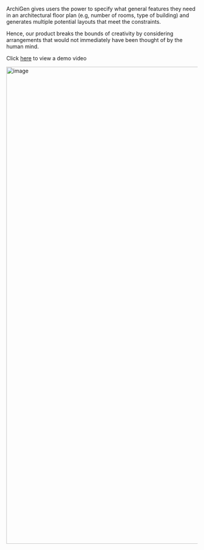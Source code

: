 ArchiGen gives users the power to specify what general features they need in an architectural floor plan (e.g, number of rooms, type of building) and generates multiple potential layouts that meet the constraints.

Hence, our product breaks the bounds of creativity by considering arrangements that would not immediately have been thought of by the human mind.

Click [here](https://drive.google.com/file/d/1fJ-7t_3PTXCxVNpqUsUs1Z_qv-030-j9/view?usp=sharing) to view a demo video

<img width="1253" alt="image" src="https://github.com/vyinkabanjo/archigen/assets/69135875/655f810e-ad18-44cc-abad-569d6530cd65">

